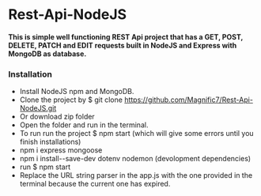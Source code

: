 # Rest-Api-NodeJS
#### This is simple well functioning REST Api project that has a GET, POST, DELETE, PATCH and EDIT requests built in NodeJS and Express with MongoDB as database.

### Installation 
* Install NodeJS npm and MongoDB.
* Clone the project by  $ git clone https://github.com/Magnific7/Rest-Api-NodeJS.git
* Or download zip folder
* Open the folder and run in the terminal.
* To run run the project $ npm start (which will give some errors until you finish installations)
* npm i express mongoose
* npm i install--save-dev dotenv nodemon (devolopment dependencies)
* run $ npm start 
* Replace the URL string parser in the app.js with the one provided in the terminal because the current one has expired.
